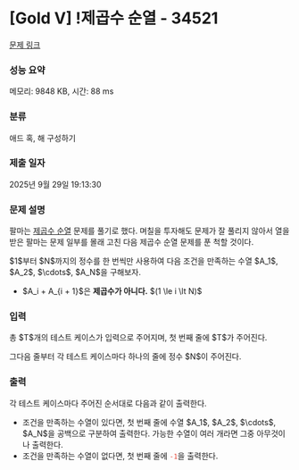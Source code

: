 # [Gold V] !제곱수 순열 - 34521 

[문제 링크](https://www.acmicpc.net/problem/34521) 

### 성능 요약

메모리: 9848 KB, 시간: 88 ms

### 분류

애드 혹, 해 구성하기

### 제출 일자

2025년 9월 29일 19:13:30

### 문제 설명

<p>팔마는 <a href="/problem/28306">제곱수 순열</a> 문제를 풀기로 했다. 며칠을 투자해도 문제가 잘 풀리지 않아서 열을 받은 팔마는 문제 일부를 몰래 고친 다음 제곱수 순열 문제를 푼 척할 것이다.</p>

<p>$1$부터 $N$까지의 정수를 한 번씩만 사용하여 다음 조건을 만족하는 수열 $A_1$, $A_2$, $\cdots$, $A_N$을 구해보자.</p>

<ul>
<li>$A_i + A_{i + 1}$은 <strong>제곱수가 아니다.</strong> $(1 \le i \lt N)$</li>
</ul>

### 입력 

 <p>총 $T$개의 테스트 케이스가 입력으로 주어지며, 첫 번째 줄에 $T$가 주어진다.</p>

<p>그다음 줄부터 각 테스트 케이스마다 하나의 줄에 정수 $N$이 주어진다.</p>

### 출력 

 <p>각 테스트 케이스마다 주어진 순서대로 다음과 같이 출력한다.</p>

<ul>
<li>조건을 만족하는 수열이 있다면, 첫 번째 줄에 수열 $A_1$, $A_2$, $\cdots$, $A_N$을 공백으로 구분하여 출력한다. 가능한 수열이 여러 개라면 그중 아무것이나 출력한다.</li>
<li>조건을 만족하는 수열이 없다면, 첫 번째 줄에 <span style="color:#e74c3c;"><code>-1</code></span>을 출력한다.</li>
</ul>

